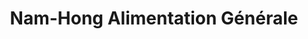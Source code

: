 ---
title: "Nam-Hong Alimentation Générale"
url: /strasbourg/nam-hong-alimentation-generale/
shop: commodité
---